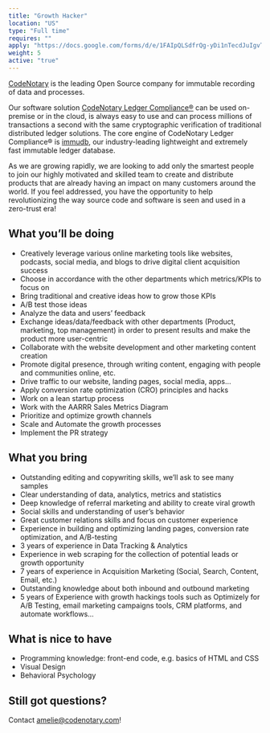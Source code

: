 ```yaml
---
title: "Growth Hacker"
location: "US" 
type: "Full time" 
requires: ""
apply: "https://docs.google.com/forms/d/e/1FAIpQLSdfrQg-yDi1nTecdJuIgvTlCqiR-3v1rZnCBZrErx8mec5GKw/viewform"
weight: 5
active: "true"
---
```


[CodeNotary](https://codenotary.com/) is the leading Open Source company for immutable recording of data and processes.

Our software solution [CodeNotary Ledger Compliance®](https://codenotary.com/products/ledger-compliance/) can be used on-premise or in the cloud, is always easy to use and can process millions of transactions a second with the same cryptographic verification of traditional distributed ledger solutions. The core engine of CodeNotary Ledger Compliance® is [immudb](https://codenotary.com/technologies/immudb/), our industry-leading lightweight and extremely fast immutable ledger database.

As we are growing rapidly, we are looking to add only the smartest people to join our highly motivated and skilled team to create and distribute products that are already having an impact on many customers around the world. If you feel addressed, you have the opportunity to help revolutionizing the way source code and software is seen and used in a zero-trust era!


## What you’ll be doing

- Creatively leverage various online marketing tools like websites, podcasts, social media, and blogs to drive digital client acquisition success
- Choose in accordance with the other departments which metrics/KPIs to focus on
- Bring traditional and creative ideas how to grow those KPIs
- A/B test those ideas
- Analyze the data and users’ feedback
- Exchange ideas/data/feedback with other departments (Product, marketing, top management) in order to present results and make the product more user-centric
- Collaborate with the website development and other marketing content creation
- Promote digital presence, through writing content, engaging with people and communities online, etc.
- Drive traffic to our website, landing pages, social media, apps…
- Apply conversion rate optimization (CRO) principles and hacks 
- Work on a lean startup process
- Work with the AARRR Sales Metrics Diagram 
- Prioritize and optimize growth channels
- Scale and Automate the growth processes
- Implement the PR strategy

## What you bring

- Outstanding editing and copywriting skills, we’ll ask to see many samples
- Clear understanding of data, analytics, metrics and statistics
- Deep knowledge of referral marketing and ability to create viral growth
- Social skills and understanding of user’s behavior
- Great customer relations skills and focus on customer experience
- Experience in building and optimizing landing pages, conversion rate optimization, and A/B-testing
- 3 years of experience in Data Tracking & Analytics
- Experience in web scraping for the collection of potential leads or growth opportunity
- 7 years of experience in Acquisition Marketing (Social, Search, Content, Email, etc.)
- Outstanding knowledge about both inbound and outbound marketing
- 5 years of Experience with growth hackings tools such as Optimizely for A/B Testing, email marketing campaigns tools, CRM platforms, and automate workflows...

## What is nice to have

- Programming knowledge: front-end code, e.g. basics of HTML and CSS
- Visual Design
- Behavioral Psychology


## Still got questions?

Contact [amelie@codenotary.com](mailto:amelie@codenotary.com?subject=[Hiring][Growth-Hacker])!